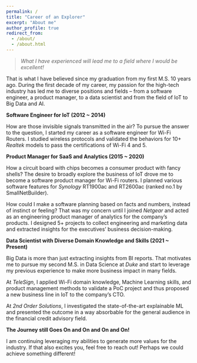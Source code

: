 ```yaml
---
permalink: /
title: "Career of an Explorer"
excerpt: "About me"
author_profile: true
redirect_from: 
  - /about/
  - /about.html
---
```


> *What I have experienced will lead me to a field where I would be excellent!*

That is what I have believed since my graduation from my first M.S. 10 years ago. During the first decade of my career, my passion for the high-tech industry has led me to diverse positions and fields – from a software engineer, a product manager, to a data scientist and from the field of IoT to Big Data and AI. 

**Software Engineer for IoT (2012 ~ 2014)**

How are those invisible signals transmitted in the air? To pursue the answer to the question, I started my career as a software engineer for Wi-Fi Routers. I studied wireless protocols and validated the behaviors for 10+ *Realtek* models to pass the certifications of Wi-Fi 4 and 5. 

**Product Manager for SaaS and Analytics (2015 ~ 2020)**

How a circuit board with chips becomes a consumer product with fancy shells? The desire to broadly explore the business of IoT drove me to become a software product manager for Wi-Fi routers. I planned various software features for *Synology* RT1900ac and RT2600ac (ranked no.1 by SmallNetBuilder).

How could I make a software planning based on facts and numbers, instead of instinct or feeling? That was my concern until I joined *Netgear* and acted as an engineering product manager of analytics for the company’s products. I designed 5+ projects to collect engineering and marketing data and extracted insights for the executives’ business decision-making. 

**Data Scientist with Diverse Domain Knowledge and Skills (2021 ~ Present)**

Big Data is more than just extracting insights from BI reports. That motivates me to pursue my second M.S. in Data Science at *Duke* and start to leverage my previous experience to make more business impact in many fields.

At *TeleSign*, I applied Wi-Fi domain knowledge, Machine Learning skills, and product management methods to validate a PoC project and thus proposed a new business line in IoT to the company’s CTO. 

At *2nd Order Solutions*, I investigated the state-of-the-art explainable ML and presented the outcome in a way absorbable for the general audience in the financial credit advisory field. 

**The Journey still Goes On and On and On and On!**

I am continuing leveraging my abilities to generate more values for the industry. If that also excites you, feel free to reach out! Perhaps we could achieve something different!
